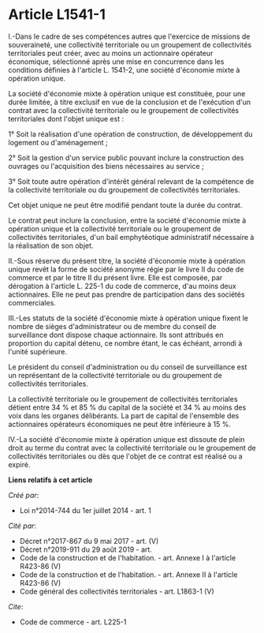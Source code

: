 # Article L1541-1

I.-Dans le cadre de ses compétences autres que l'exercice de missions de souveraineté, une collectivité territoriale ou un
groupement de collectivités territoriales peut créer, avec au moins un actionnaire opérateur économique, sélectionné après
une mise en concurrence dans les conditions définies à l'article L. 1541-2, une société d'économie mixte à opération unique. 

La société d'économie mixte à opération unique est constituée, pour une durée limitée, à titre exclusif en vue de la
conclusion et de l'exécution d'un contrat avec la collectivité territoriale ou le groupement de collectivités territoriales
dont l'objet unique est : 

1° Soit la réalisation d'une opération de construction, de développement du logement ou d'aménagement ; 

2° Soit la gestion d'un service public pouvant inclure la construction des ouvrages ou l'acquisition des biens nécessaires au
service ; 

3° Soit toute autre opération d'intérêt général relevant de la compétence de la collectivité territoriale ou du groupement de
collectivités territoriales. 

Cet objet unique ne peut être modifié pendant toute la durée du contrat. 

Le contrat peut inclure la conclusion, entre la société d'économie mixte à opération unique et la collectivité territoriale
ou le groupement de collectivités territoriales, d'un bail emphytéotique administratif nécessaire à la réalisation de son
objet. 

II.-Sous réserve du présent titre, la société d'économie mixte à opération unique revêt la forme de société anonyme régie par
le livre II du code de commerce et par le titre II du présent livre. Elle est composée, par dérogation à l'article L. 225-1
du code de commerce, d'au moins deux actionnaires. Elle ne peut pas prendre de participation dans des sociétés commerciales. 

III.-Les statuts de la société d'économie mixte à opération unique fixent le nombre de sièges d'administrateur ou de membre
du conseil de surveillance dont dispose chaque actionnaire. Ils sont attribués en proportion du capital détenu, ce nombre
étant, le cas échéant, arrondi à l'unité supérieure. 

Le président du conseil d'administration ou du conseil de surveillance est un représentant de la collectivité territoriale ou
du groupement de collectivités territoriales. 

La collectivité territoriale ou le groupement de collectivités territoriales détient entre 34 % et 85 % du capital de la
société et 34 % au moins des voix dans les organes délibérants. La part de capital de l'ensemble des actionnaires opérateurs
économiques ne peut être inférieure à 15 %. 

IV.-La société d'économie mixte à opération unique est dissoute de plein droit au terme du contrat avec la collectivité
territoriale ou le groupement de collectivités territoriales ou dès que l'objet de ce contrat est réalisé ou a expiré.

**Liens relatifs à cet article**

_Créé par_:

  - Loi n°2014-744 du 1er juillet 2014 - art. 1

_Cité par_:

  - Décret n°2017-867 du 9 mai 2017 - art. (V)
  - Décret n°2019-911 du 29 août 2019 - art.
  - Code de la construction et de l'habitation. - art. Annexe I à l'article R423-86 (V)
  - Code de la construction et de l'habitation. - art. Annexe II à l'article R423-86 (V)
  - Code général des collectivités territoriales - art. L1863-1 (V)

_Cite_:

  - Code de commerce - art. L225-1

